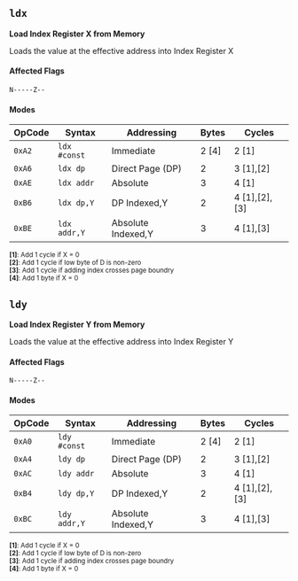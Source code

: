 
## `ldx`

**Load Index Register X from Memory**

Loads the value at the effective address into Index Register X

#### Affected Flags

```
N-----Z--
```

#### Modes

| OpCode | Syntax         | Addressing         | Bytes | Cycles        |
|--------|----------------|--------------------|-------|---------------|
| `0xA2` | `ldx #const`   | Immediate          | 2 [4] | 2 [1]         |
| `0xA6` | `ldx dp`       | Direct Page (DP)   | 2     | 3 [1],[2]     |
| `0xAE` | `ldx addr`     | Absolute           | 3     | 4 [1]         |
| `0xB6` | `ldx dp,Y`     | DP Indexed,Y       | 2     | 4 [1],[2],[3] |
| `0xBE` | `ldx addr,Y`   | Absolute Indexed,Y | 3     | 4 [1],[3]     |

<sub>**[1]**: Add 1 cycle if X = 0</sub><br />
<sub>**[2]**: Add 1 cycle if low byte of D is non-zero</sub><br />
<sub>**[3]**: Add 1 cycle if adding index crosses page boundry</sub><br />
<sub>**[4]**: Add 1 byte if X = 0</sub><br />





## `ldy`

**Load Index Register Y from Memory**

Loads the value at the effective address into Index Register Y

#### Affected Flags

```
N-----Z--
```

#### Modes

| OpCode | Syntax         | Addressing         | Bytes | Cycles        |
|--------|----------------|--------------------|-------|---------------|
| `0xA0` | `ldy #const`   | Immediate          | 2 [4] | 2 [1]         |
| `0xA4` | `ldy dp`       | Direct Page (DP)   | 2     | 3 [1],[2]     |
| `0xAC` | `ldy addr`     | Absolute           | 3     | 4 [1]         |
| `0xB4` | `ldy dp,Y`     | DP Indexed,Y       | 2     | 4 [1],[2],[3] |
| `0xBC` | `ldy addr,Y`   | Absolute Indexed,Y | 3     | 4 [1],[3]     |

<sub>**[1]**: Add 1 cycle if X = 0</sub><br />
<sub>**[2]**: Add 1 cycle if low byte of D is non-zero</sub><br />
<sub>**[3]**: Add 1 cycle if adding index crosses page boundry</sub><br />
<sub>**[4]**: Add 1 byte if X = 0</sub><br />
